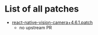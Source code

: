 # List of all patches

- [react-native-vision-camera+4.6.1.patch](react-native-vision-camera+4.6.1.patch)
    - no upstream PR

